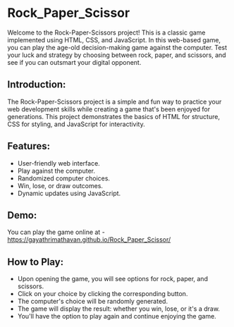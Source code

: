 # Rock_Paper_Scissor
Welcome to the Rock-Paper-Scissors project! This is a classic game implemented using HTML, CSS, and JavaScript. In this web-based game, you can play the age-old decision-making game against the computer. Test your luck and strategy by choosing between rock, paper, and scissors, and see if you can outsmart your digital opponent.

## Introduction:
The Rock-Paper-Scissors project is a simple and fun way to practice your web development skills while creating a game that's been enjoyed for generations. This project demonstrates the basics of HTML for structure, CSS for styling, and JavaScript for interactivity.

## Features:
* User-friendly web interface.
* Play against the computer.
* Randomized computer choices.
* Win, lose, or draw outcomes.
* Dynamic updates using JavaScript.

## Demo:
You can play the game online at - https://gayathrimathavan.github.io/Rock_Paper_Scissor/

## How to Play:
* Upon opening the game, you will see options for rock, paper, and scissors.
* Click on your choice by clicking the corresponding button.
* The computer's choice will be randomly generated.
* The game will display the result: whether you win, lose, or it's a draw.
* You'll have the option to play again and continue enjoying the game.
